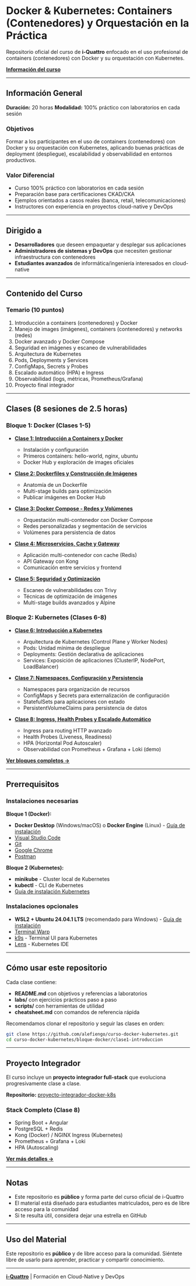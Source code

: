 # Docker & Kubernetes: Containers (Contenedores) y Orquestación en la Práctica

Repositorio oficial del curso de **i-Quattro** enfocado en el uso profesional de containers (contenedores) con Docker y su orquestación con Kubernetes.

**[Información del curso](https://www.i-quattro.com/product-page/dok-kub-001)**

---

## Información General

**Duración:** 20 horas
**Modalidad:** 100% práctico con laboratorios en cada sesión

### Objetivos

Formar a los participantes en el uso de containers (contenedores) con Docker y su orquestación con Kubernetes, aplicando buenas prácticas de deployment (despliegue), escalabilidad y observabilidad en entornos productivos.

### Valor Diferencial

- Curso 100% práctico con laboratorios en cada sesión
- Preparación base para certificaciones CKAD/CKA
- Ejemplos orientados a casos reales (banca, retail, telecomunicaciones)
- Instructores con experiencia en proyectos cloud-native y DevOps

---

## Dirigido a

- **Desarrolladores** que deseen empaquetar y desplegar sus aplicaciones
- **Administradores de sistemas y DevOps** que necesiten gestionar infraestructura con contenedores
- **Estudiantes avanzados** de informática/ingeniería interesados en cloud-native

---

## Contenido del Curso

### Temario (10 puntos)

1. Introducción a containers (contenedores) y Docker
2. Manejo de images (imágenes), containers (contenedores) y networks (redes)
3. Docker avanzado y Docker Compose
4. Seguridad en imágenes y escaneo de vulnerabilidades
5. Arquitectura de Kubernetes
6. Pods, Deployments y Services
7. ConfigMaps, Secrets y Probes
8. Escalado automático (HPA) e Ingress
9. Observabilidad (logs, métricas, Prometheus/Grafana)
10. Proyecto final integrador

---

## Clases (8 sesiones de 2.5 horas)

### Bloque 1: Docker (Clases 1-5)

- **[Clase 1: Introducción a Containers y Docker](bloque-docker/clase1-introduccion/)**
  - Instalación y configuración
  - Primeros containers: hello-world, nginx, ubuntu
  - Docker Hub y exploración de images oficiales

- **[Clase 2: Dockerfiles y Construcción de Imágenes](bloque-docker/clase2-dockerfiles/)**
  - Anatomía de un Dockerfile
  - Multi-stage builds para optimización
  - Publicar imágenes en Docker Hub

- **[Clase 3: Docker Compose - Redes y Volúmenes](bloque-docker/clase3-compose/)**
  - Orquestación multi-contenedor con Docker Compose
  - Redes personalizadas y segmentación de servicios
  - Volúmenes para persistencia de datos

- **[Clase 4: Microservicios, Cache y Gateway](bloque-docker/clase4-microservicios/)**
  - Aplicación multi-contenedor con cache (Redis)
  - API Gateway con Kong
  - Comunicación entre servicios y frontend

- **[Clase 5: Seguridad y Optimización](bloque-docker/clase5-seguridad/)**
  - Escaneo de vulnerabilidades con Trivy
  - Técnicas de optimización de imágenes
  - Multi-stage builds avanzados y Alpine

### Bloque 2: Kubernetes (Clases 6-8)

- **[Clase 6: Introducción a Kubernetes](bloque-kubernetes/clase6-introduccion/)**
  - Arquitectura de Kubernetes (Control Plane y Worker Nodes)
  - Pods: Unidad mínima de despliegue
  - Deployments: Gestión declarativa de aplicaciones
  - Services: Exposición de aplicaciones (ClusterIP, NodePort, LoadBalancer)

- **[Clase 7: Namespaces, Configuración y Persistencia](bloque-kubernetes/clase7-configuracion-persistencia/)**
  - Namespaces para organización de recursos
  - ConfigMaps y Secrets para externalización de configuración
  - StatefulSets para aplicaciones con estado
  - PersistentVolumeClaims para persistencia de datos

- **[Clase 8: Ingress, Health Probes y Escalado Automático](bloque-kubernetes/clase8-ingress-escalado/)**
  - Ingress para routing HTTP avanzado
  - Health Probes (Liveness, Readiness)
  - HPA (Horizontal Pod Autoscaler)
  - Observabilidad con Prometheus + Grafana + Loki (demo)

**[Ver bloques completos →](bloque-docker/)**

---

## Prerrequisitos

### Instalaciones necesarias

**Bloque 1 (Docker):**
- **Docker Desktop** (Windows/macOS) o **Docker Engine** (Linux) - [Guía de instalación](INSTALL_DOCKER.md)
- [Visual Studio Code](https://code.visualstudio.com/)
- [Git](https://git-scm.com/downloads)
- [Google Chrome](https://www.google.com/chrome/)
- [Postman](https://www.postman.com/downloads/)

**Bloque 2 (Kubernetes):**
- **minikube** - Cluster local de Kubernetes
- **kubectl** - CLI de Kubernetes
- [Guía de instalación Kubernetes](INSTALL_KUBERNETES.md)

### Instalaciones opcionales

- **WSL2 + Ubuntu 24.04.1 LTS** (recomendado para Windows) - [Guía de instalación](INSTALL_WSL.md)
- [Terminal Warp](https://www.warp.dev/)
- [k9s](https://k9scli.io/) - Terminal UI para Kubernetes
- [Lens](https://k8slens.dev/) - Kubernetes IDE

---

## Cómo usar este repositorio

Cada clase contiene:
- **README.md** con objetivos y referencias a laboratorios
- **labs/** con ejercicios prácticos paso a paso
- **scripts/** con herramientas de utilidad
- **cheatsheet.md** con comandos de referencia rápida

Recomendamos clonar el repositorio y seguir las clases en orden:

```bash
git clone https://github.com/alefiengo/curso-docker-kubernetes.git
cd curso-docker-kubernetes/bloque-docker/clase1-introduccion
```

---

## Proyecto Integrador

El curso incluye un **proyecto integrador full-stack** que evoluciona progresivamente clase a clase.

**Repositorio:** [proyecto-integrador-docker-k8s](https://github.com/alefiengo/proyecto-integrador-docker-k8s)

### Stack Completo (Clase 8)
- Spring Boot + Angular
- PostgreSQL + Redis
- Kong (Docker) / NGINX Ingress (Kubernetes)
- Prometheus + Grafana + Loki
- HPA (Autoscaling)

**[Ver más detalles →](PROYECTO_INTEGRADOR.md)**

---

## Notas

- Este repositorio es **público** y forma parte del curso oficial de i-Quattro
- El material está diseñado para estudiantes matriculados, pero es de libre acceso para la comunidad
- Si te resulta útil, considera dejar una estrella en GitHub

---

## Uso del Material

Este repositorio es **público** y de libre acceso para la comunidad. Siéntete libre de usarlo para aprender, practicar y compartir conocimiento.

---

**[i-Quattro](https://www.i-quattro.com/)** | Formación en Cloud-Native y DevOps
